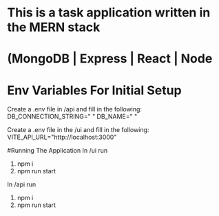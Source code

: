 # This is a task application written in the MERN stack
# (MongoDB | Express | React | Node

# Env Variables For Initial Setup
Create a .env file in /api and fill in the following:
DB_CONNECTION_STRING=" "
DB_NAME=" "

Create a .env file in the /ui and fill in the following:
VITE_API_URL="http://localhost:3000"

#Running The Application
In /ui run
1. npm i
2. npm run start

In /api run
1. npm i
2. npm run start
